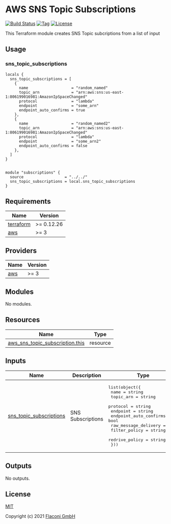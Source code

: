 # AWS SNS Topic Subscriptions

[![Build Status](https://travis-ci.com/Flaconi/terraform-aws-sns-topic-subscriptions.svg?branch=master)](https://travis-ci.com/Flaconi/terraform-aws-waf-acl-rules)
[![Tag](https://img.shields.io/github/tag/Flaconi/terraform-aws-sns-topic-subscriptions.svg)](https://github.com/Flaconi/terraform-aws-waf-acl-rules/releases)
[![License](https://img.shields.io/badge/license-MIT-blue.svg)](https://opensource.org/licenses/MIT)

This Terraform module creates SNS Topic subcriptions from a list of input

## Usage

### sns_topic_subscriptions

```hcl
locals {
  sns_topic_subscriptions = [
    {
      name                   = "random_named"
      topic_arn              = "arn:aws:sns:us-east-1:806199016981:AmazonIpSpaceChanged"
      protocol               = "lambda"
      endpoint               = "some_arn"
      endpoint_auto_confirms = true
    },
    {
      name                   = "random_named2"
      topic_arn              = "arn:aws:sns:us-east-1:806199016981:AmazonIpSpaceChanged"
      protocol               = "lambda"
      endpoint               = "some_arn2"
      endpoint_auto_confirms = false
    },
  ]
}


module "subscriptions" {
  source                  = "../../"
  sns_topic_subscriptions = local.sns_topic_subscriptions
}
```

<!-- BEGINNING OF PRE-COMMIT-TERRAFORM DOCS HOOK -->
## Requirements

| Name | Version |
|------|---------|
| <a name="requirement_terraform"></a> [terraform](#requirement\_terraform) | >= 0.12.26 |
| <a name="requirement_aws"></a> [aws](#requirement\_aws) | >= 3 |

## Providers

| Name | Version |
|------|---------|
| <a name="provider_aws"></a> [aws](#provider\_aws) | >= 3 |

## Modules

No modules.

## Resources

| Name | Type |
|------|------|
| [aws_sns_topic_subscription.this](https://registry.terraform.io/providers/hashicorp/aws/latest/docs/resources/sns_topic_subscription) | resource |

## Inputs

| Name | Description | Type | Default | Required |
|------|-------------|------|---------|:--------:|
| <a name="input_sns_topic_subscriptions"></a> [sns\_topic\_subscriptions](#input\_sns\_topic\_subscriptions) | SNS Subscriptions | <pre>list(object({<br>    name                   = string<br>    topic_arn              = string<br>    protocol               = string<br>    endpoint               = string<br>    endpoint_auto_confirms = bool<br>    raw_message_delivery   = bool<br>    filter_policy          = string<br>    redrive_policy         = string<br>  }))</pre> | `[]` | no |

## Outputs

No outputs.

<!-- END OF PRE-COMMIT-TERRAFORM DOCS HOOK -->


## License

[MIT](LICENSE)

Copyright (c) 2021 [Flaconi GmbH](https://github.com/Flaconi)
